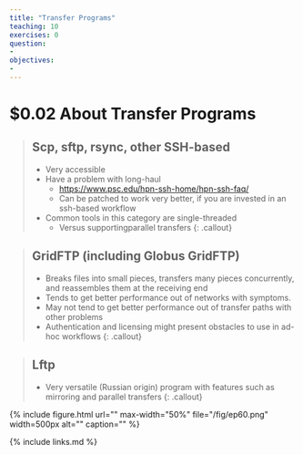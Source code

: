 ```yaml
---
title: "Transfer Programs"
teaching: 10
exercises: 0
question:
-
objectives:
-
---
```


# $0.02 About Transfer Programs

> ## Scp\, sftp\, rsync\, other SSH\-based
>  * Very accessible
>  * Have a problem with long\-haul
>    * [https://www\.psc\.edu/hpn\-ssh\-home/hpn\-ssh\-faq/](https://www\.psc\.edu/hpn\-ssh\-home/hpn\-ssh\-faq/)
>    * Can be patched to work very better\, if you are invested in an ssh\-based workflow
>  * Common tools in this category are single\-threaded
>    * Versus supportingparallel transfers
{: .callout}

> ## GridFTP \(including Globus GridFTP\)
>  * Breaks files into small pieces\, transfers many pieces concurrently\, and reassembles them at the receiving end
>  * Tends to get better performance out of networks with symptoms\.
>  * May not tend to get better performance out of transfer paths with other problems
>  * Authentication and licensing might present obstacles to use in ad\-hoc workflows
{: .callout}

> ## Lftp
>  * Very versatile \(Russian origin\) program with features such as mirroring and parallel transfers
{: .callout}

{% include figure.html url="" max-width="50%"
   file="/fig/ep60.png" width=500px alt="" caption="" %}

{% include links.md %}
